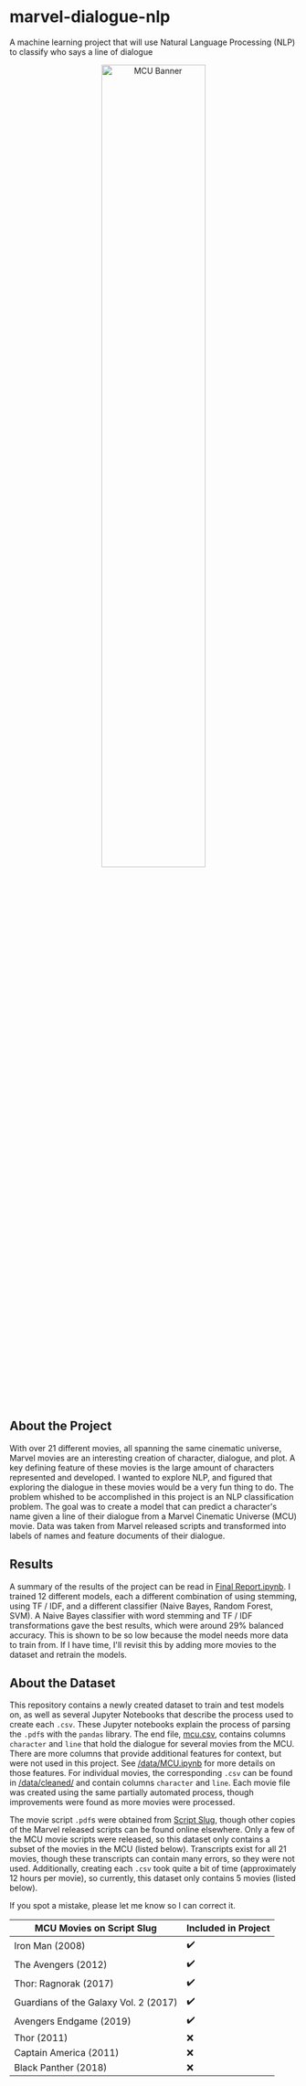# marvel-dialogue-nlp
A machine learning project that will use Natural Language Processing (NLP) to classify who says a line of dialogue

<p align="center">
  <img src="https://blog.umhb.edu/wp-content/uploads/2019/06/mcu-1920x1080.jpg" alt="MCU Banner" width="60%" height="60%">
</p>

## About the Project
With over 21 different movies, all spanning the same cinematic universe, Marvel movies are an interesting creation of character, dialogue, and plot.  A key defining feature of these movies is the large amount of characters represented and developed.  I wanted to explore NLP, and figured that exploring the dialogue in these 
movies would be a very fun thing to do.  The problem whished to be accomplished in this project is an NLP classification problem.  The goal was to create a model that can predict a character's name given a line of their dialogue from a Marvel Cinematic Universe (MCU) movie.  Data was taken from Marvel released scripts and transformed into labels of names and feature documents of their dialogue.

## Results
A summary of the results of the project can be read in [Final Report.ipynb](https://github.com/prestondunton/marvel-dialogue-nlp/blob/master/Final%20Report.ipynb).  I trained 12 different models, each a different combination of using stemming, using TF / IDF, and a different classifier (Naive Bayes, Random Forest, SVM).  A Naive Bayes classifier with word stemming and TF / IDF transformations gave the best results, which were around 29% balanced accuracy.  This is shown to be so low because the model needs more data to train from.  If I have time, I'll revisit this by adding more movies to the dataset and retrain the models.


## About the Dataset
This repository contains a newly created dataset to train and test models on, as well as several Jupyter Notebooks that describe the process used to create each `.csv`.  These Jupyter notebooks explain the process of parsing the `.pdf`s with the `pandas` library.  The end file, [mcu.csv](https://github.com/prestondunton/marvel-dialogue-nlp/blob/master/data/mcu.csv), contains columns `character` and `line` that hold the dialogue for several movies from the MCU. There are more columns that provide additional features for context, but were not used in this project.  See [/data/MCU.ipynb](https://github.com/prestondunton/marvel-dialogue-nlp/blob/master/data/MCU.ipynb) for more details on those features. For individual movies, the corresponding `.csv` can be found in [/data/cleaned/](https://github.com/prestondunton/marvel-dialogue-nlp/blob/master/data/cleaned) and contain columns `character` and `line`.  Each movie file was created using the same partially automated process, though improvements were found as more movies were processed.

The movie script `.pdf`s were obtained from [Script Slug](https://www.scriptslug.com/scripts/category/marvel), though other copies of the Marvel released scripts can be found online elsewhere.  Only a few of the MCU movie scripts were released, so this dataset only contains a subset of the movies in the MCU (listed below).  Transcripts exist for all 21 movies, though these transcripts can contain many errors, so they were not used.  Additionally, creating each `.csv` took quite a bit of time (approximately 12 hours per movie), so currently, this dataset only contains 5 movies (listed below).

If you spot a mistake, please let me know so I can correct it.

| MCU Movies on Script Slug             | Included in Project |
| ------------------------------------- | ------------------- |
| Iron Man (2008)                       | ✔️                 | 
| The Avengers (2012)                   | ✔️                 |
| Thor: Ragnorak (2017)                 | ✔️                 |
| Guardians of the Galaxy Vol. 2 (2017) | ✔️                 |
| Avengers Endgame (2019)               | ✔️                 |
| Thor (2011)                           | ❌                  |
| Captain America (2011)                | ❌                  |
| Black Panther (2018)                  | ❌                  |

